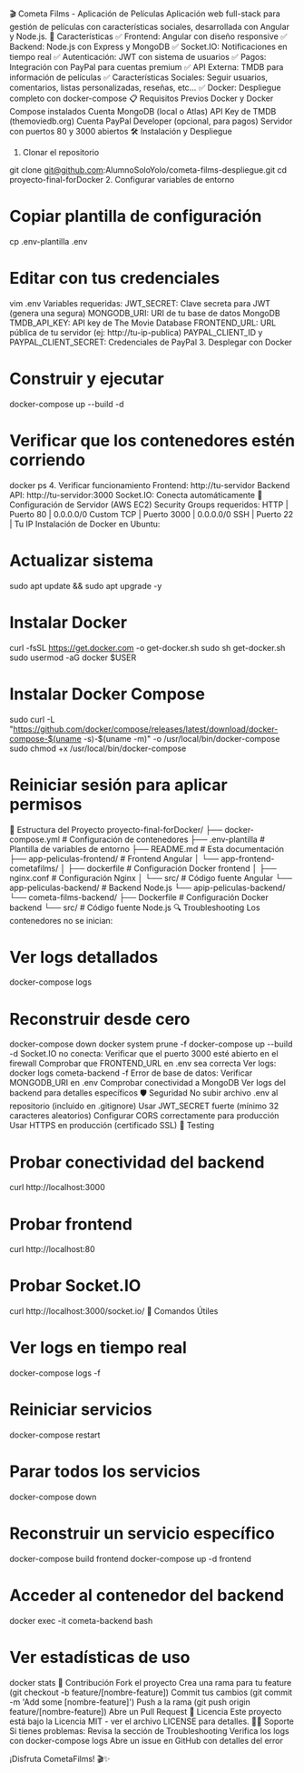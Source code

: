 🎬 Cometa Films - Aplicación de Películas
Aplicación web full-stack para gestión de películas con características sociales, desarrollada con Angular y Node.js.
🚀 Características
✅ Frontend: Angular con diseño responsive
✅ Backend: Node.js con Express y MongoDB
✅ Socket.IO: Notificaciones en tiempo real
✅ Autenticación: JWT con sistema de usuarios
✅ Pagos: Integración con PayPal para cuentas premium
✅ API Externa: TMDB para información de películas
✅ Características Sociales: Seguir usuarios, comentarios, listas personalizadas, reseñas, etc…
✅ Docker: Despliegue completo con docker-compose
📋 Requisitos Previos
Docker y Docker Compose instalados
Cuenta MongoDB (local o Atlas)
API Key de TMDB (themoviedb.org)
Cuenta PayPal Developer (opcional, para pagos)
Servidor con puertos 80 y 3000 abiertos
🛠️ Instalación y Despliegue
1. Clonar el repositorio

git clone git@github.com:AlumnoSoloYolo/cometa-films-despliegue.git
cd proyecto-final-forDocker
2. Configurar variables de entorno

# Copiar plantilla de configuración
cp .env-plantilla .env

# Editar con tus credenciales
vim .env
Variables requeridas:
JWT_SECRET: Clave secreta para JWT (genera una segura)
MONGODB_URI: URI de tu base de datos MongoDB
TMDB_API_KEY: API key de The Movie Database
FRONTEND_URL: URL pública de tu servidor (ej: http://tu-ip-publica)
PAYPAL_CLIENT_ID y PAYPAL_CLIENT_SECRET: Credenciales de PayPal
3. Desplegar con Docker

# Construir y ejecutar
docker-compose up --build -d

# Verificar que los contenedores estén corriendo
docker ps
4. Verificar funcionamiento
Frontend: http://tu-servidor
Backend API: http://tu-servidor:3000
Socket.IO: Conecta automáticamente
🔧 Configuración de Servidor (AWS EC2)
Security Groups requeridos:
HTTP        | Puerto 80   | 0.0.0.0/0
Custom TCP  | Puerto 3000 | 0.0.0.0/0
SSH         | Puerto 22   | Tu IP
Instalación de Docker en Ubuntu:

# Actualizar sistema
sudo apt update && sudo apt upgrade -y

# Instalar Docker
curl -fsSL https://get.docker.com -o get-docker.sh
sudo sh get-docker.sh
sudo usermod -aG docker $USER

# Instalar Docker Compose
sudo curl -L "https://github.com/docker/compose/releases/latest/download/docker-compose-$(uname -s)-$(uname -m)" -o /usr/local/bin/docker-compose
sudo chmod +x /usr/local/bin/docker-compose

# Reiniciar sesión para aplicar permisos
📂 Estructura del Proyecto
proyecto-final-forDocker/
├── docker-compose.yml          # Configuración de contenedores
├── .env-plantilla             # Plantilla de variables de entorno
├── README.md                  # Esta documentación
├── app-peliculas-frontend/    # Frontend Angular
│   └── app-frontend-cometafilms/
│       ├── dockerfile         # Configuración Docker frontend
│       ├── nginx.conf         # Configuración Nginx
│       └── src/               # Código fuente Angular
└── app-peliculas-backend/     # Backend Node.js
    └── apip-peliculas-backend/
        └── cometa-films-backend/
            ├── Dockerfile     # Configuración Docker backend
            └── src/           # Código fuente Node.js
🔍 Troubleshooting
Los contenedores no se inician:

# Ver logs detallados
docker-compose logs

# Reconstruir desde cero
docker-compose down
docker system prune -f
docker-compose up --build -d
Socket.IO no conecta:
Verificar que el puerto 3000 esté abierto en el firewall
Comprobar que FRONTEND_URL en .env sea correcta
Ver logs: docker logs cometa-backend -f
Error de base de datos:
Verificar MONGODB_URI en .env
Comprobar conectividad a MongoDB
Ver logs del backend para detalles específicos
🛡️ Seguridad
No subir archivo .env al repositorio (incluido en .gitignore)
Usar JWT_SECRET fuerte (mínimo 32 caracteres aleatorios)
Configurar CORS correctamente para producción
Usar HTTPS en producción (certificado SSL)
🧪 Testing

# Probar conectividad del backend
curl http://localhost:3000

# Probar frontend
curl http://localhost:80

# Probar Socket.IO
curl http://localhost:3000/socket.io/
📝 Comandos Útiles

# Ver logs en tiempo real
docker-compose logs -f

# Reiniciar servicios
docker-compose restart

# Parar todos los servicios
docker-compose down

# Reconstruir un servicio específico
docker-compose build frontend
docker-compose up -d frontend

# Acceder al contenedor del backend
docker exec -it cometa-backend bash

# Ver estadísticas de uso
docker stats
🤝 Contribución
Fork el proyecto
Crea una rama para tu feature (git checkout -b feature/[nombre-feature])
Commit tus cambios (git commit -m 'Add some [nombre-feature]')
Push a la rama (git push origin feature/[nombre-feature])
Abre un Pull Request
📄 Licencia
Este proyecto está bajo la Licencia MIT - ver el archivo LICENSE para detalles.
🙋‍♂️ Soporte
Si tienes problemas:
Revisa la sección de Troubleshooting
Verifica los logs con docker-compose logs
Abre un issue en GitHub con detalles del error

¡Disfruta CometaFilms! 🎬✨

